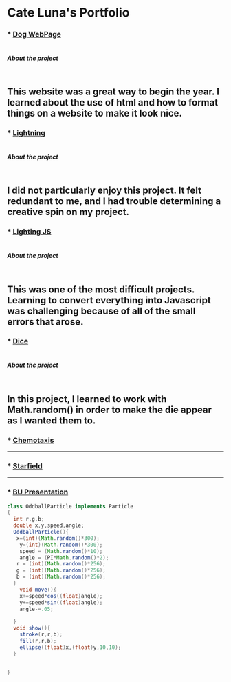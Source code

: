 # Cate Luna's Portfolio

### * [Dog WebPage](https://lunac25.github.io/testWeb/doggos.html)
###### <br>__About the project__
<br>  This website was a great way to begin the year.  I learned about the use of html and how to format things on a website to make it look nice.
---
### * [Lightning](https://lunac25.github.io/lightning2/)
###### <br>__About the project__
<br>I did not particularly enjoy this project.  It felt redundant to me, and I had trouble determining a creative spin on my project.
---
### * [Lighting JS]()
###### <br>__About the project__
<br>This was one of the most difficult projects.  Learning to convert everything into Javascript was challenging because of all of the small errors that arose.
---
### * [Dice](https://lunac25.github.io/dice3/)
###### <br>__About the project__
<br>In this project, I learned to work with Math.random() in order to make the die appear as I wanted them to. 
---
### * [Chemotaxis](https://lunac25.github.io/chemotaxis4/)

---
### * [Starfield](https://lunac25.github.io/starfield5/)
---
### * [BU Presentation](https://lunac25.github.io/lightning2/college.html)




```Java
class OddballParticle implements Particle
{
  int r,g,b;
  double x,y,speed,angle;
  OddballParticle(){
   x=(int)(Math.random()*300);
    y=(int)(Math.random()*300);
    speed = (Math.random()*10);
    angle = (PI*Math.random()*2);
   r = (int)(Math.random()*256);
   g = (int)(Math.random()*256);
   b = (int)(Math.random()*256);
  }
    void move(){
    x+=speed*cos((float)angle);
    y+=speed*sin((float)angle);
    angle-=.05;
    
  }
  void show(){
    stroke(r,r,b);
    fill(r,r,b);
    ellipse((float)x,(float)y,10,10);
  }
  

}
```
